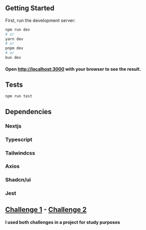 ## Getting Started

First, run the development server:

```bash
npm run dev
# or
yarn dev
# or
pnpm dev
# or
bun dev
```

#### Open [http://localhost:3000](http://localhost:3000) with your browser to see the result.

## Tests

```
npm run test
```

## Dependencies

### Nextjs

### Typescript

### Tailwindcss

### Axios

### Shadcn/ui

### Jest

## [Challenge 1](https://github.com/vivadecora/projeto-front-end-vivadecora-nao-fazer-fork) - [Challenge 2](https://github.com/Promobit/front-end-challenge)

#### I used both challenges in a project for study purposes

